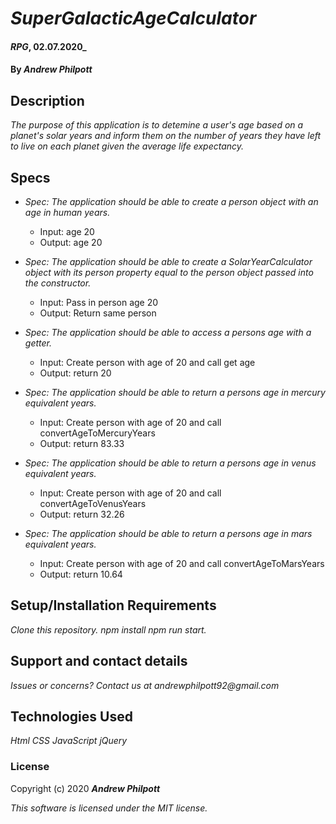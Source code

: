 # _SuperGalacticAgeCalculator_
#### _RPG_, 02.07.2020_
#### By _**Andrew Philpott**_
## Description
_The purpose of this application is to detemine a user's age based on a planet's solar years and inform them on the number of years they have left to live on each planet given the average life expectancy._

## Specs
* _Spec: The application should be able to create a person object with an age in human years._
  * Input: age 20
  * Output: age 20

* _Spec: The application should be able to create a SolarYearCalculator object with its person property equal to the person object passed into the constructor._
  * Input: Pass in person age 20
  * Output: Return same person

* _Spec: The application should be able to access a persons age with a getter._
  * Input: Create person with age of 20 and call get age
  * Output: return 20

* _Spec: The application should be able to return a persons age in mercury equivalent years._
  * Input: Create person with age of 20 and call convertAgeToMercuryYears 
  * Output: return 83.33

* _Spec: The application should be able to return a persons age in venus equivalent years._
  * Input: Create person with age of 20 and call convertAgeToVenusYears 
  * Output: return 32.26

* _Spec: The application should be able to return a persons age in mars equivalent years._
  * Input: Create person with age of 20 and call convertAgeToMarsYears 
  * Output: return 10.64

## Setup/Installation Requirements
_Clone this repository._
_npm install_
_npm run start._

## Support and contact details
_Issues or concerns? Contact us at andrewphilpott92@gmail.com_

## Technologies Used
_Html_
_CSS_
_JavaScript_
_jQuery_

### License
Copyright (c) 2020 **_Andrew Philpott_**

*This software is licensed under the MIT license.*